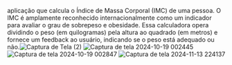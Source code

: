aplicação que calcula o Índice de Massa Corporal (IMC) de uma pessoa. O IMC é amplamente reconhecido internacionalmente como um indicador para avaliar o grau de sobrepeso e obesidade. 
Essa calculadora opera dividindo o peso (em quilogramas) pela altura ao quadrado (em metros) e fornece um feedback ao usuário, indicando se o peso está adequado ou não.![Captura de Tela (2)](https://github.com/user-attachments/assets/7071cad9-46f6-4c91-882d-493005531e54)
![Captura de tela 2024-10-19 002445](https://github.com/user-attachments/assets/c80dd4fa-c1c9-4d56-b4e6-aea6004e1b25)
![Captura de tela 2024-10-19 002847](https://github.com/user-attachments/assets/8b9ec0d4-3dc0-4b4b-b44c-8b86596f2245)
![Captura de tela 2024-11-13 224137](https://github.com/user-attachments/assets/bd6796b9-e564-46d7-b841-cd5eacbd29c3)

